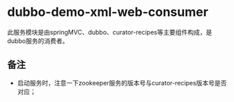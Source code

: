 # dubbo-demo-xml-web-consumer
此服务模块是由springMVC、dubbo、curator-recipes等主要组件构成，是dubbo服务的消费者。
    
## 备注
* 启动服务时，注意一下zookeeper服务的版本号与curator-recipes版本号是否对应；